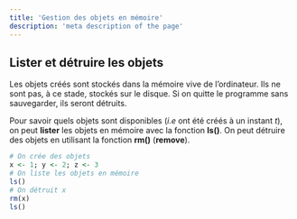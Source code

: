 ```yaml
---
title: 'Gestion des objets en mémoire'
description: 'meta description of the page'
---
```


## Lister et détruire les objets

Les objets créés sont stockés dans la mémoire vive de l’ordinateur. Ils ne sont pas, à ce stade, stockés sur le disque. Si on quitte le programme sans sauvegarder, ils seront détruits. 

Pour savoir quels objets sont disponibles (*i.e* ont été créés à un instant $t$), on peut **lister** les objets en mémoire avec la fonction **ls()**. On peut détruire des objets en utilisant la fonction **rm()** (**remove**).

```r
# On crée des objets
x <- 1; y <- 2; z <- 3
# On liste les objets en mémoire
ls()
# On détruit x 
rm(x)
ls()
```
